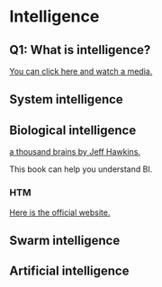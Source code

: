 # Intelligence

## Q1: What is intelligence?

[You can click here and watch a media.](https://youtu.be/ck4RGeoHFko)

## System intelligence

## Biological intelligence

[a thousand brains by Jeff Hawkins.](https://3lib.net/s/a%20thousand%20brains)

This book can help you understand BI.

### HTM

[Here is the official website.](https://numenta.com/)

## Swarm intelligence

## Artificial intelligence

